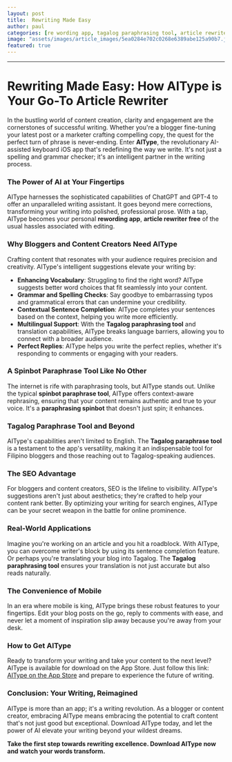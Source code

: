 ```yaml
---
layout: post
title:  Rewriting Made Easy
author: paul
categories: [re wording app, tagalog paraphrasing tool, article rewriter free, spinbot paraphrase tool, paraphrasing spinbot, spinbot paraphrasing tool, tagalog paraphrase tool]
image: "assets/images/article_images/5ea0284e702c0268e6389abe125a90b7.jpg"
featured: true
---
```


---

# Rewriting Made Easy: How AIType is Your Go-To Article Rewriter

In the bustling world of content creation, clarity and engagement are the cornerstones of successful writing. Whether you're a blogger fine-tuning your latest post or a marketer crafting compelling copy, the quest for the perfect turn of phrase is never-ending. Enter **AIType**, the revolutionary AI-assisted keyboard iOS app that's redefining the way we write. It's not just a spelling and grammar checker; it's an intelligent partner in the writing process. 

### The Power of AI at Your Fingertips

AIType harnesses the sophisticated capabilities of ChatGPT and GPT-4 to offer an unparalleled writing assistant. It goes beyond mere corrections, transforming your writing into polished, professional prose. With a tap, AIType becomes your personal **rewording app**, **article rewriter free** of the usual hassles associated with editing.

### Why Bloggers and Content Creators Need AIType

Crafting content that resonates with your audience requires precision and creativity. AIType's intelligent suggestions elevate your writing by:

- **Enhancing Vocabulary**: Struggling to find the right word? AIType suggests better word choices that fit seamlessly into your content.
- **Grammar and Spelling Checks**: Say goodbye to embarrassing typos and grammatical errors that can undermine your credibility.
- **Contextual Sentence Completion**: AIType completes your sentences based on the context, helping you write more efficiently.
- **Multilingual Support**: With the **Tagalog paraphrasing tool** and translation capabilities, AIType breaks language barriers, allowing you to connect with a broader audience.
- **Perfect Replies**: AIType helps you write the perfect replies, whether it's responding to comments or engaging with your readers.

### A Spinbot Paraphrase Tool Like No Other

The internet is rife with paraphrasing tools, but AIType stands out. Unlike the typical **spinbot paraphrase tool**, AIType offers context-aware rephrasing, ensuring that your content remains authentic and true to your voice. It's a **paraphrasing spinbot** that doesn't just spin; it enhances.

### Tagalog Paraphrase Tool and Beyond

AIType's capabilities aren't limited to English. The **Tagalog paraphrase tool** is a testament to the app's versatility, making it an indispensable tool for Filipino bloggers and those reaching out to Tagalog-speaking audiences.

### The SEO Advantage

For bloggers and content creators, SEO is the lifeline to visibility. AIType's suggestions aren't just about aesthetics; they're crafted to help your content rank better. By optimizing your writing for search engines, AIType can be your secret weapon in the battle for online prominence.

### Real-World Applications

Imagine you're working on an article and you hit a roadblock. With AIType, you can overcome writer's block by using its sentence completion feature. Or perhaps you're translating your blog into Tagalog. The **Tagalog paraphrasing tool** ensures your translation is not just accurate but also reads naturally.

### The Convenience of Mobile

In an era where mobile is king, AIType brings these robust features to your fingertips. Edit your blog posts on the go, reply to comments with ease, and never let a moment of inspiration slip away because you're away from your desk.

### How to Get AIType

Ready to transform your writing and take your content to the next level? AIType is available for download on the App Store. Just follow this link: [AIType on the App Store](https://apps.apple.com/us/app/aitype-grammar-check-keyboard/id6469163944) and prepare to experience the future of writing.

### Conclusion: Your Writing, Reimagined

AIType is more than an app; it's a writing revolution. As a blogger or content creator, embracing AIType means embracing the potential to craft content that's not just good but exceptional. Download AIType today, and let the power of AI elevate your writing beyond your wildest dreams.

**Take the first step towards rewriting excellence. Download AIType now and watch your words transform.**